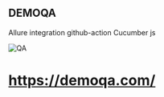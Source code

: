 ## DEMOQA
Allure integration
github-action
Cucumber
js


![QA](https://github.com/byKosta/DemoQATest/blob/master/Screenshot_500.png)

# https://demoqa.com/


